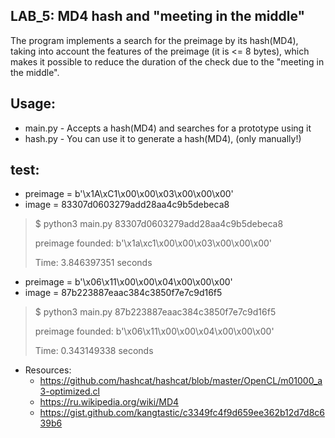 LAB_5: MD4 hash and "meeting in the middle"
-
The program implements a search for the preimage by its hash(MD4), taking into account the features of the preimage
(it is <= 8 bytes), which makes it possible to reduce the duration of the check due to the "meeting in the middle".

Usage:
-
 - main.py - Accepts a hash(MD4) and searches for a prototype using it
 - hash.py - You can use it to generate a hash(MD4), (only manually!)


test: 
- 
- preimage =  b'\x1A\xC1\x00\x00\x03\x00\x00\x00'
- image    = 83307d0603279add28aa4c9b5debeca8

> $ python3 main.py 83307d0603279add28aa4c9b5debeca8
>
> preimage founded: b'\x1a\xc1\x00\x00\x03\x00\x00\x00'
> 
> Time: 3.846397351 seconds

- preimage =  b'\x06\x11\x00\x00\x04\x00\x00\x00'
- image    = 87b223887eaac384c3850f7e7c9d16f5

> $ python3 main.py 87b223887eaac384c3850f7e7c9d16f5
>
> preimage founded: b'\x06\x11\x00\x00\x04\x00\x00\x00'
> 
> Time: 0.343149338 seconds



- Resources:
  - https://github.com/hashcat/hashcat/blob/master/OpenCL/m01000_a3-optimized.cl
  - https://ru.wikipedia.org/wiki/MD4
  - https://gist.github.com/kangtastic/c3349fc4f9d659ee362b12d7d8c639b6
  